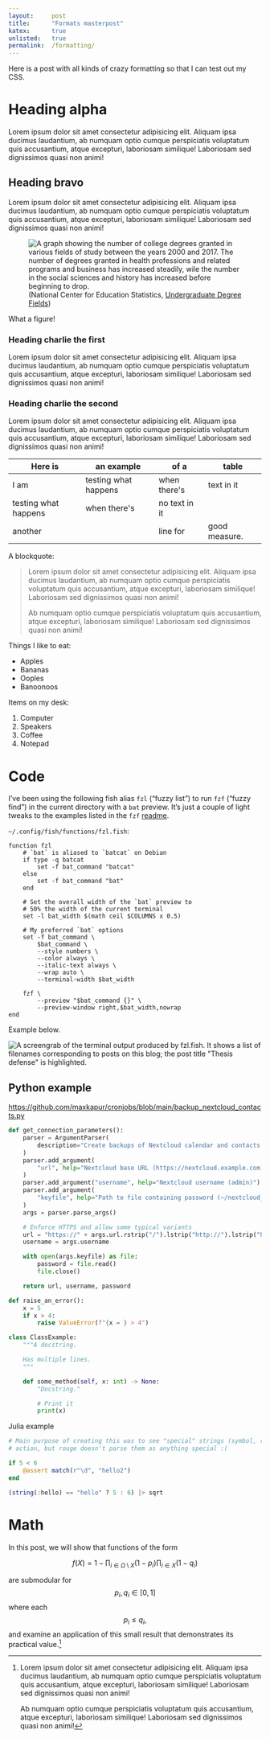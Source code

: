 ```yaml
---
layout:     post
title:      "Formats masterpost"
katex:      true
unlisted:   true
permalink:  /formatting/
---
```


Here is a post with all kinds of crazy formatting so that I can test out my CSS.<!--more-->

# Heading alpha

Lorem ipsum dolor sit amet consectetur adipisicing elit. Aliquam ipsa ducimus laudantium, ab numquam optio cumque perspiciatis voluptatum quis accusantium, atque excepturi, laboriosam similique! Laboriosam sed dignissimos quasi non animi!

## Heading bravo

Lorem ipsum dolor sit amet consectetur adipisicing elit. Aliquam ipsa ducimus laudantium, ab numquam optio cumque perspiciatis voluptatum quis accusantium, atque excepturi, laboriosam similique! Laboriosam sed dignissimos quasi non animi!

<figure>
  <img
    src="/assets/images/number-of-degrees.png"
    class="squareborder"
    alt="A graph showing the number of college degrees granted in various fields of study between the years 2000 and 2017. The number of degrees granted in health professions and related programs and business has increased steadily, wile the number in the social sciences and history has increased before beginning to drop."
  />
  <figcaption>
  (National Center for Education Statistics,
  <a href="https://nces.ed.gov/programs/coe/indicator_cta.asp">Undergraduate Degree Fields</a>)
  </figcaption>
</figure>

What a figure!

### Heading charlie the first

Lorem ipsum dolor sit amet consectetur adipisicing elit. Aliquam ipsa ducimus laudantium, ab numquam optio cumque perspiciatis voluptatum quis accusantium, atque excepturi, laboriosam similique! Laboriosam sed dignissimos quasi non animi!

### Heading charlie the second

Lorem ipsum dolor sit amet consectetur adipisicing elit. Aliquam ipsa ducimus laudantium, ab numquam optio cumque perspiciatis voluptatum quis accusantium, atque excepturi, laboriosam similique! Laboriosam sed dignissimos quasi non animi!

| Here is | an example | of a | table |
|-|-|-|-|
| I am | testing what happens | when there's | text in it |
| testing what happens | when there's | no text in it | |
| another | | line for | good measure. |

A blockquote:

> Lorem ipsum dolor sit amet consectetur adipisicing elit. Aliquam ipsa ducimus laudantium, ab numquam optio cumque perspiciatis voluptatum quis accusantium, atque excepturi, laboriosam similique! Laboriosam sed dignissimos quasi non animi!
>
> Ab numquam optio cumque perspiciatis voluptatum quis accusantium, atque excepturi, laboriosam similique! Laboriosam sed dignissimos quasi non animi!

Things I like to eat:

- Apples
- Bananas
- Ooples
- Banoonoos

Items on my desk:

 1. Computer
 2. Speakers
 3. Coffee
 4. Notepad

# Code

I’ve been using the following fish alias `fzl` (“fuzzy list”) to run `fzf` (“fuzzy find”) in the current directory with a `bat` preview. It’s just a couple of light tweaks to the examples listed in the `fzf` [readme](https://github.com/junegunn/fzf#preview-window).

`~/.config/fish/functions/fzl.fish`:

```shell
function fzl
    # `bat` is aliased to `batcat` on Debian
    if type -q batcat
        set -f bat_command "batcat"
    else
        set -f bat_command "bat"
    end

    # Set the overall width of the `bat` preview to
    # 50% the width of the current terminal
    set -l bat_width $(math ceil $COLUMNS x 0.5)

    # My preferred `bat` options
    set -f bat_command \
        $bat_command \
        --style numbers \
        --color always \
        --italic-text always \
        --wrap auto \
        --terminal-width $bat_width

    fzf \
        --preview "$bat_command {}" \
        --preview-window right,$bat_width,nowrap
end
```

Example below.

![A screengrab of the terminal output produced by fzl.fish. It shows a list of filenames corresponding to posts on this blog; the post title "Thesis defense" is highlighted.](/assets/images/fish-fzl-example.png)

## Python example

<https://github.com/maxkapur/cronjobs/blob/main/backup_nextcloud_contacts.py>

```python
def get_connection_parameters():
    parser = ArgumentParser(
        description="Create backups of Nextcloud calendar and contacts files"
    )
    parser.add_argument(
        "url", help="Nextcloud base URL (https://nextcloud.example.com)"
    )
    parser.add_argument("username", help="Nextcloud username (admin)")
    parser.add_argument(
        "keyfile", help="Path to file containing password (~/nextcloud_key)"
    )
    args = parser.parse_args()

    # Enforce HTTPS and allow some typical variants
    url = "https://" + args.url.rstrip("/").lstrip("http://").lstrip("https://")
    username = args.username

    with open(args.keyfile) as file:
        password = file.read()
        file.close()

    return url, username, password

def raise_an_error():
    x = 5
    if x > 4:
        raise ValueError(f"{x = } > 4")

class ClassExample:
    """A docstring.

    Has multiple lines.
    """

    def some_method(self, x: int) -> None:
        "Docstring."

        # Print it
        print(x)
```

Julia example

```julia
# Main purpose of creating this was to see "special" strings (symbol, regex) in
# action, but rouge doesn't parse them as anything special :(

if 5 < 6
    @assert match(r"\d", "hello2")
end

(string(:hello) == "hello" ? 5 : 6) |> sqrt
```

# Math

In this post, we will show that functions of the form

$$
f(X) = 1 -
\prod_{i \in \Omega \setminus X} (1 - p_i)
\prod_{i \in X} (1 - q_i)
$$

are submodular for $$p_i, q_i \in [0, 1]$$ where each $$p_i \leq q_i,$$
and examine an application of this small result that demonstrates its
practical value.[^footnote]

[^footnote]: Lorem ipsum dolor sit amet consectetur adipisicing elit. Aliquam ipsa ducimus laudantium, ab numquam optio cumque perspiciatis voluptatum quis accusantium, atque excepturi, laboriosam similique! Laboriosam sed dignissimos quasi non animi!

    Ab numquam optio cumque perspiciatis voluptatum quis accusantium, atque excepturi, laboriosam similique! Laboriosam sed dignissimos quasi non animi!
